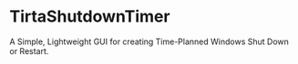# TirtaShutdownTimer
A Simple, Lightweight GUI for creating Time-Planned Windows Shut Down or Restart.
